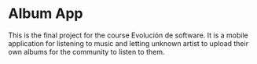 # Album App

This is the final project for the course Evolución de software. It is a mobile application for listening to music and letting unknown artist to upload their own albums for the community to listen to them.
